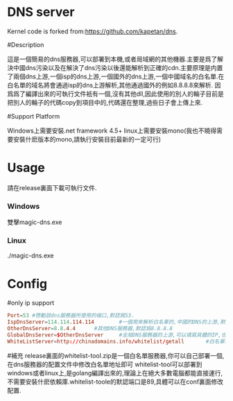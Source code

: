 ﻿# DNS server
Kernel code is forked from:https://github.com/kapetan/dns.

#Description

這是一個簡易的dns服務器,可以部署到本機,或者局域網的其他機器.主要是爲了解決中國dns污染以及在解決了dns污染以後還能解析到正確的cdn.主要原理是内置了兩個dns上游,一個isp的dns上游,一個國外的dns上游,一個中國域名的白名單.在白名單的域名將會通過isp的dns上游解析,其他通過國外的例如8.8.8.8來解析.
因爲爲了編譯出來的可執行文件衹有一個,沒有其他dll,因此使用的別人的輪子目前是把別人的輪子的代碼copy到項目中的,代碼還在整理,過些日子會上傳上來.

#Support Platform

Windows上需要安裝.net framework 4.5+
linux上需要安裝mono(我也不曉得需要安裝什麽版本的mono,請執行安裝目前最新的一定可行)


# Usage

請在release裏面下載可執行文件.
### Windows
雙擊magic-dns.exe
### Linux
./magic-dns.exe


# Config
#only ip support
```conf
Port=53	#啓動該dns服務器所使用的端口,默認爲53.
IspDnsServer=114.114.114.114		#一個用來解析白名單的,中國的DNS的上游,默認爲114.114.114.114,推薦使用ISP提供的
OtherDnsServer=8.8.4.4		#其他DNS服務器,默認爲8.8.8.8
GlobalDnsServer=$OtherDnsServer		#全局DNS服務器的上游,可以填寫具體的IP,也可以填寫上面的兩個上游的名字
WhiteListServer=http://chinadomains.info/whitelist/getall		#白名單地址
```

#補充
release裏面的whitelist-tool.zip是一個白名單服務器,你可以自己部署一個,在dns服務器的配置文件中修改白名單地址即可
whitelist-tool可以部署到windows或者linux上,是golang編譯出來的,理論上在絕大多數電腦都能直接運行,不需要安裝什麽依賴庫.whitelist-toole的默認端口是89,具體可以在conf裏面修改配置.
